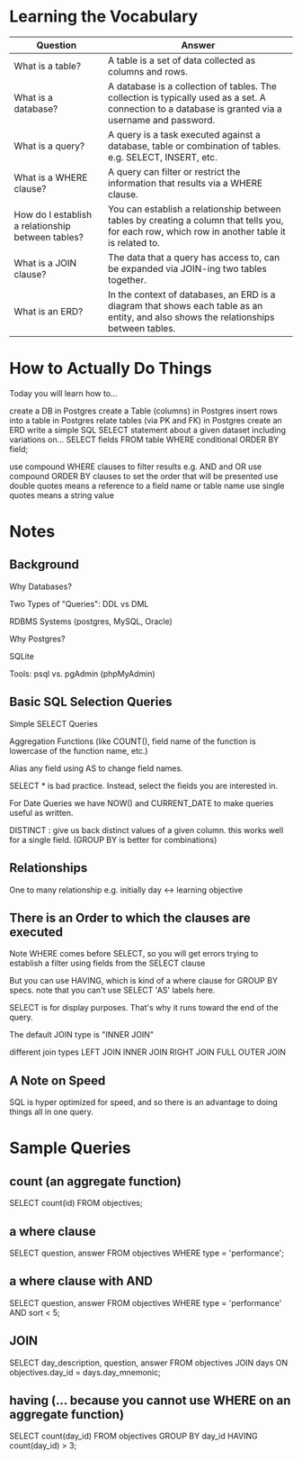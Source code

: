 # Learning the Vocabulary

|Question|Answer|
|--|--|
|What is a table?   |A table is a set of data collected as columns and rows.|
|What is a database?|A database is a collection of tables. The collection is typically used as a set. A connection to a database is granted via a username and password.|
|What is a query?   |A query is a task executed against a database, table or combination of tables. e.g. SELECT, INSERT, etc.|
|What is a WHERE clause?|A query can filter or restrict the information that results via a WHERE clause.|
|How do I establish a relationship between tables?|You can establish a relationship between tables by creating a column that tells you, for each row, which row in another table it is related to.|
|What is a JOIN clause?|The data that a query has access to, can be expanded via JOIN-ing two tables together.|
|What is an ERD?|In the context of databases, an ERD is a diagram that shows each table as an entity, and also shows the relationships between tables.|

# How to Actually Do Things

Today you will learn how to...

create a DB in Postgres
create a Table (columns) in Postgres
insert rows into a table in Postgres
relate tables (via PK and FK) in Postgres
create an ERD
write a simple SQL SELECT statement
    about a given dataset including variations on...
    SELECT fields FROM table WHERE conditional ORDER BY field;

use compound WHERE clauses to filter results e.g. AND and OR 
use compound ORDER BY clauses to set the order that will be presented
use double quotes means a reference to a field name or table name
use single quotes means a string value


# Notes

## Background

Why Databases?

Two Types of "Queries": DDL vs DML

RDBMS Systems (postgres, MySQL, Oracle)

Why Postgres?

SQLite

Tools: psql vs. pgAdmin (phpMyAdmin)

## Basic SQL Selection Queries

Simple SELECT Queries

Aggregation Functions (like COUNT(), field name of the function is lowercase of the function name, etc.)

Alias any field using AS to change field names.

SELECT * is bad practice. Instead, select the fields you are interested in.

For Date Queries we have NOW() and CURRENT_DATE to make queries useful as written.

DISTINCT : give us back distinct values of a given column. this works well for a single field. (GROUP BY is better for combinations)

## Relationships

One to many relationship e.g. initially  day <-> learning objective

## There is an Order to which the clauses are executed

Note WHERE comes before SELECT, so you will get errors trying to establish a filter using fields from the SELECT clause

But you can use HAVING, which is kind of a where clause for GROUP BY specs. note that you can't use SELECT 'AS' labels here.

SELECT is for display purposes. That's why it runs toward the end of the query.

The default JOIN type is "INNER JOIN"

different join types
LEFT JOIN
INNER JOIN
RIGHT JOIN
FULL OUTER JOIN

## A Note on Speed

SQL is hyper optimized for speed, and so there is an advantage to doing things all in one query.

# Sample Queries

## count (an aggregate function)

SELECT count(id) 
FROM objectives;

## a where clause

SELECT question, answer
FROM objectives
WHERE type = 'performance';

## a where clause with AND

SELECT question, answer
FROM objectives
WHERE type = 'performance' AND sort < 5;

## JOIN
SELECT day_description, question, answer
FROM objectives
JOIN days ON objectives.day_id = days.day_mnemonic;

## having (... because you cannot use WHERE on an aggregate function)

SELECT count(day_id) 
FROM objectives 
GROUP BY day_id 
HAVING count(day_id) > 3;
